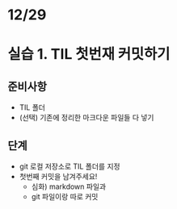 # 12/29

# 실습 1. TIL 첫번재 커밋하기

## 준비사항

- TIL 폴더
- (선택) 기존에 정리한 마크다운 파일들 다 넣기

## 단계

- git 로컬 저장소로 TIL 폴더를 지정
- 첫번째 커밋을 남겨주세요!
  - 심화) markdown 파일과
  - git 파일이랑 따로 커밋